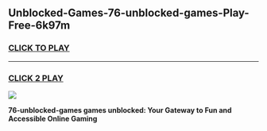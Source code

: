 
## Unblocked-Games-76-unblocked-games-Play-Free-6k97m
<h3>
<a href="https://premium76.site?title=76-unblocked-games&ref=10A">CLICK TO PLAY</a></h3>
<hr>

<h3>
<a href="https://premium76.site?title=76-unblocked-games&ref=10A">CLICK 2 PLAY</a>
  
</h3>

<a href="https://premium76.site?title=76-unblocked-games&ref=10A"><img src="https://clearcache.store/games.png"></a>


**76-unblocked-games games unblocked: Your Gateway to Fun and Accessible Online Gaming**
